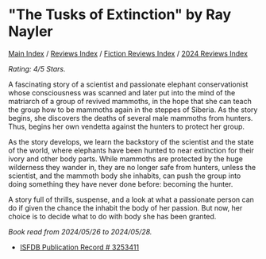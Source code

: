 # "The Tusks of Extinction" by Ray Nayler

[Main Index](../../../README.md) / [Reviews Index](../../README.md) / [Fiction Reviews Index](../README.md) / [2024 Reviews Index](README.md)

*Rating: 4/5 Stars.*

A fascinating story of a scientist and passionate elephant conservationist whose consciousness was scanned and later put into the mind of the matriarch of a group of revived mammoths, in the hope that she can teach the group how to be mammoths again in the steppes of Siberia. As the story begins, she discovers the deaths of several male mammoths from hunters. Thus, begins her own vendetta against the hunters to protect her group.

As the story develops, we learn the backstory of the scientist and the state of the world, where elephants have been hunted to near extinction for their ivory and other body parts. While mammoths are protected by the huge wilderness they wander in, they are no longer safe from hunters, unless the scientist, and the mammoth body she inhabits, can push the group into doing something they have never done before: becoming the hunter.

A story full of thrills, suspense, and a look at what a passionate person can do if given the chance the inhabit the body of her passion. But now, her choice is to decide what to do with body she has been granted.

*Book read from 2024/05/26 to 2024/05/28.*

- [ISFDB Publication Record # 3253411](https://www.isfdb.org/cgi-bin/title.cgi?3253411)
